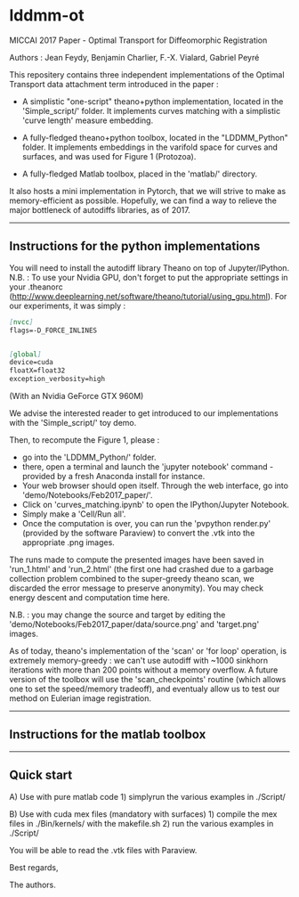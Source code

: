 # lddmm-ot
MICCAI 2017 Paper - Optimal Transport for Diffeomorphic Registration

Authors :
Jean Feydy, Benjamin Charlier, F.-X. Vialard, Gabriel Peyré

This repositery contains three independent implementations of the Optimal Transport
data attachment term introduced in the paper :

- A simplistic "one-script" theano+python implementation, located in the 
  'Simple_script/' folder. It implements curves matching with a simplistic
  'curve length' measure embedding.

- A fully-fledged theano+python toolbox, located in the "LDDMM_Python" folder.
  It implements embeddings in the varifold space for curves and surfaces,
  and was used for Figure 1 (Protozoa).

- A fully-fledged Matlab toolbox, placed in the 'matlab/' directory.

It also hosts a mini implementation in Pytorch, that we will strive to make as
memory-efficient as possible. Hopefully, we can find a way to relieve the major
bottleneck of autodiffs libraries, as of 2017.

--------------------------------------------------------------------------------
Instructions for the python implementations
--------------------------------------------------------------------------------
You will need to install the autodiff library Theano on top of Jupyter/IPython.
N.B. : To use your Nvidia GPU, don't forget to put the appropriate settings in
your .theanorc (http://www.deeplearning.net/software/theano/tutorial/using_gpu.html).
For our experiments, it was simply :

```markdown
[nvcc]
flags=-D_FORCE_INLINES


[global]
device=cuda
floatX=float32
exception_verbosity=high
```

(With an Nvidia GeForce GTX 960M)

We advise the interested reader to get introduced to our implementations with
the 'Simple_script/' toy demo.

Then, to recompute the Figure 1, please :
- go into the 'LDDMM_Python/' folder.
- there, open a terminal and launch the 'jupyter notebook' command - provided by
  a fresh Anaconda install for instance.
- Your web browser should open itself. Through the web interface, go into
  'demo/Notebooks/Feb2017_paper/'.
- Click on 'curves_matching.ipynb' to open the IPython/Jupyter Notebook.
- Simply make a 'Cell/Run all'.
- Once the computation is over, you can run the 'pvpython render.py'
  (provided by the software Paraview) to convert the .vtk into the appropriate
  .png images.

The runs made to compute the presented images have been saved in
'run_1.html' and 'run_2.html' (the first one had crashed due to a garbage
collection problem combined to the super-greedy theano scan, we discarded
the error message to preserve anonymity).
You may check energy descent and computation time here.

N.B. : you may change the source and target by editing the
'demo/Notebooks/Feb2017_paper/data/source.png' and 'target.png' images.

As of today, theano's implementation of the 'scan' or 'for loop' operation,
is extremely memory-greedy : we can't use autodiff with 
~1000 sinkhorn iterations with more than 200 points without a memory overflow.
A future version of the toolbox will use the 'scan_checkpoints' routine 
(which allows one to set the speed/memory tradeoff), and eventualy allow us
to test our method on Eulerian image registration.


--------------------------------------------------------------------------------
Instructions for the matlab toolbox
--------------------------------------------------------------------------------
-----------
Quick start
-----------

A) Use with pure matlab code
	1) simplyrun the various examples in ./Script/	
	 
B) Use with cuda mex files (mandatory with surfaces)
	1) compile the mex files in ./Bin/kernels/ with the makefile.sh
	2) run the various examples in ./Script/ 

You  will be able to read the .vtk files with Paraview.



Best regards,

The authors.










